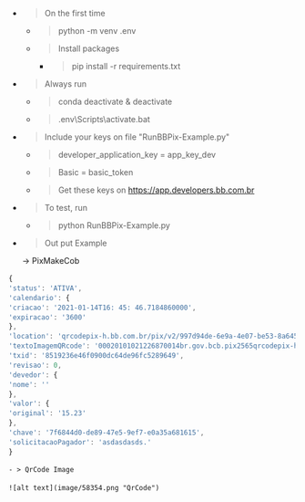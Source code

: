 - > On the first time

	- > python -m venv .env

	- > Install packages

		- > pip install -r requirements.txt 

- > Always run

	- > conda deactivate & deactivate

	- > .env\Scripts\activate.bat

- > Include your keys on file "RunBBPix-Example.py"

	- > developer_application_key = app_key_dev

	- > Basic = basic_token
	
	- > Get these keys on https://app.developers.bb.com.br

- > To test, run

	- > python RunBBPix-Example.py

- > Out put Example

	-> PixMakeCob

```javascript
{
'status': 'ATIVA',
'calendario': {
'criacao': '2021-01-14T16: 45: 46.7184860000',
'expiracao': '3600'
},
'location': 'qrcodepix-h.bb.com.br/pix/v2/997d94de-6e9a-4e07-be53-8a64544935bf',
'textoImagemQRcode': '00020101021226870014br.gov.bcb.pix2565qrcodepix-h.bb.com.br/pix/v2/997d94de-6e9a-4e07-be53-8a64544935bf520400005303986540515.235802BR5920ALANGUIACHEROBUENO6008BRASILIA62070503***6304E21D',
'txid': '8519236e46f0900dc64de96fc5289649',
'revisao': 0,
'devedor': {
'nome': ''
},
'valor': {
'original': '15.23'
},
'chave': '7f6844d0-de89-47e5-9ef7-e0a35a681615',
'solicitacaoPagador': 'asdasdasds.'
}
```

	- > QrCode Image

	![alt text](image/58354.png "QrCode")